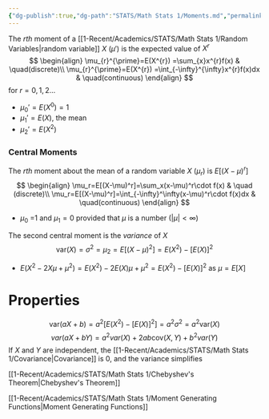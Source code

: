 ```yaml
---
{"dg-publish":true,"dg-path":"STATS/Math Stats 1/Moments.md","permalink":"/stats/math-stats-1/moments/","created":"2024-11-05T16:37:05.823-05:00","updated":"2025-07-07T18:02:31.366-04:00"}
---
```


The *rth* moment of a [[1-Recent/Academics/STATS/Math Stats 1/Random Variables\|random variable]] $X$ ($\mu'$) is the expected value of $X^r$
$$
\begin{align}
\mu_{r}^{\prime}=E(X^{r})  =\sum_{x}x^{r}f(x) & \quad(discrete)\\ 
\mu_{r}^{\prime}=E(X^{r})  =\int_{-\infty}^{\infty}x^{r}f(x)dx & \quad(continuous)
\end{align}
$$
for $r=0,1,2\dots$
- $\mu_{0}'=E(X^0)=1$
- $\mu_{1}'=E(X)$, the mean
- $\mu_{2}'=E(X^2)$
### Central Moments
The *rth* moment about the mean of a random variable $X$ ($\mu _r$) is $E[(X-\mu)^r]$
$$
\begin{align}
\mu_r=E[(X-\mu)^r]=\sum_x(x-\mu)^r\cdot f(x) & \quad (discrete)\\
\mu_r=E[(X-\mu)^r]=\int_{-\infty}^\infty(x-\mu)^r\cdot f(x)dx & \quad(continuous)
\end{align}
$$
- $\mu_{0}$ =1 and $\mu_{1}=0$ provided that $\mu$ is a number ($|\mu|<\infty$)

The second central moment is the *variance* of $X$
$$
\text{var}(X)=\sigma^2=\mu_{2}=E[(X-\mu)^2]=E(X^2)-[E(X)]^2
$$
- $E(X^2-2X\mu + \mu^2)= E{(X^2)-2E(X)\mu+\mu^2}=E(X^2)-[E(X)]^2$ as $\mu=E[X]$
# Properties
$$
\text{var}(aX+b)=a^2[E(X^2)-[E(X)]^2]=a^2\sigma^2=a^2\text{var}(X)
$$
$$
var(aX+bY)=a^2var(X)+2ab\text{cov}(X,Y)+b^2var(Y)
$$
If $X$ and $Y$ are independent, the [[1-Recent/Academics/STATS/Math Stats 1/Covariance\|Covariance]] is 0, and the variance simplifies

[[1-Recent/Academics/STATS/Math Stats 1/Chebyshev's Theorem\|Chebyshev's Theorem]]

[[1-Recent/Academics/STATS/Math Stats 1/Moment Generating Functions\|Moment Generating Functions]]